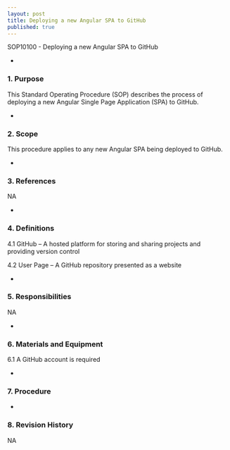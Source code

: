 ```yaml
---
layout: post
title: Deploying a new Angular SPA to GitHub
published: true
---
```


SOP10100 - Deploying a new Angular SPA to GitHub

-
### 1. Purpose

This Standard Operating Procedure (SOP) describes the process of deploying a new Angular Single Page Application (SPA) to GitHub.

-
### 2. Scope

This procedure applies to any new Angular SPA being deployed to GitHub.

-
### 3. References

NA

-
### 4. Definitions

  4.1 GitHub – A hosted platform for storing and sharing projects and providing version control

  4.2 User Page – A GitHub repository presented as a website
  
-
### 5. Responsibilities

NA

-
### 6. Materials and Equipment

  6.1 A GitHub account is required

-
### 7. Procedure



-
### 8. Revision History

NA
